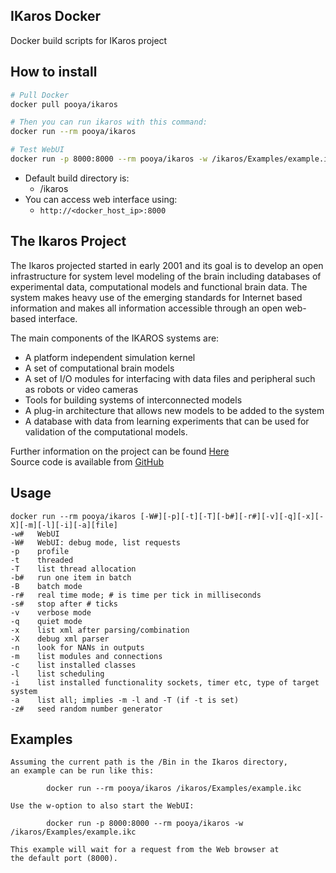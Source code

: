 ## IKaros Docker
Docker build scripts for IKaros project

## How to install
```bash
# Pull Docker
docker pull pooya/ikaros

# Then you can run ikaros with this command:
docker run --rm pooya/ikaros

# Test WebUI
docker run -p 8000:8000 --rm pooya/ikaros -w /ikaros/Examples/example.ikc
```
   
+ Default build directory is: 
   - /ikaros
+ You can access web interface using:
   - ``http://<docker_host_ip>:8000``


## The Ikaros Project

The Ikaros projected started in early 2001 and its goal is to develop an open infrastructure for system level modeling of the brain including databases of experimental data, computational models and functional brain data. The system makes heavy use of the emerging standards for Internet based information and makes all information accessible through an open web-based interface.

The main components of the IKAROS systems are:

-  A platform independent simulation kernel
-  A set of computational brain models
-  A set of I/O modules for interfacing with data files and peripheral such as robots or video cameras
-  Tools for building systems of interconnected models
-  A plug-in architecture that allows new models to be added to the system
-  A database with data from learning experiments that can be used for validation of the computational models.

Further information on the project can be found [Here](http://www.ikaros-project.org)   
Source code is available from [GitHub](http://github.com/ikaros-project/ikaros)   


## Usage
```
docker run --rm pooya/ikaros [-W#][-p][-t][-T][-b#][-r#][-v][-q][-x][-X][-m][-l][-i][-a][file]
-w#   WebUI
-W#   WebUI: debug mode, list requests
-p    profile
-t    threaded
-T    list thread allocation
-b#   run one item in batch
-B    batch mode
-r#   real time mode; # is time per tick in milliseconds
-s#   stop after # ticks
-v    verbose mode
-q    quiet mode
-x    list xml after parsing/combination
-X    debug xml parser
-n    look for NANs in outputs
-m    list modules and connections
-c    list installed classes
-l    list scheduling
-i    list installed functionality sockets, timer etc, type of target system
-a    list all; implies -m -l and -T (if -t is set)
-z#   seed random number generator
```

## Examples
```
Assuming the current path is the /Bin in the Ikaros directory,
an example can be run like this:

        docker run --rm pooya/ikaros /ikaros/Examples/example.ikc

Use the w-option to also start the WebUI:

        docker run -p 8000:8000 --rm pooya/ikaros -w /ikaros/Examples/example.ikc

This example will wait for a request from the Web browser at
the default port (8000).
```
